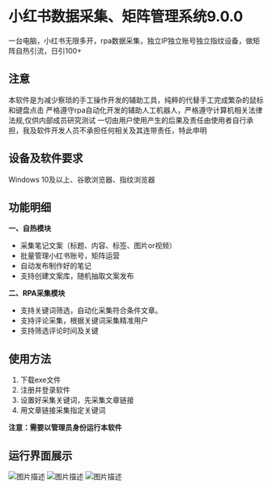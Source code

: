 # 小红书数据采集、矩阵管理系统9.0.0
一台电脑，小红书无限多开，rpa数据采集，独立IP独立账号独立指纹设备，做矩阵自热引流，日引100+
## 注意
本软件是为减少察琐的手工操作开发的辅助工具，纯粹的代替手工完成繁杂的鼠标和键盘点击
严格遵守rpa自动化开发的辅助人工机器人，严格遵守计算机相关法律法规,仅供内部成员研究测试
一切由用户使用产生的后果及责任由使用者自行承担，我及软件开发人员不承担任何相关及其连带责任，特此申明
## 设备及软件要求
Windows 10及以上、谷歌浏览器、指纹浏览器
## 功能明细
**一、自热模块**

- 采集笔记文案（标题、内容、标签、图片or视频）
- 批量管理小红书账号，矩阵运营
- 自动发布制作好的笔记
- 支持创建文案库，随机抽取文案发布

**二、RPA采集模块**


- 支持关键词筛选，自动化采集符合条件文章。
- 支持评论采集，根据关键词采集精准用户
- 支持筛选评论时间及关键
  
## 使用方法
 1. 下载exe文件
 2. 注册并登录软件
 3. 设置好采集关键词，先采集文章链接
 4. 用文章链接采集指定关键词
 
**注意：需要以管理员身份运行本软件**

## 运行界面展示  
![图片描述](https://www.helloimg.com/i/2024/09/18/66ea812ecc401.png)
![图片描述](https://www.helloimg.com/i/2024/09/18/66ea812f04fff.png)
![图片描述](https://www.helloimg.com/i/2024/09/18/66ea82cecaf16.jpg)
